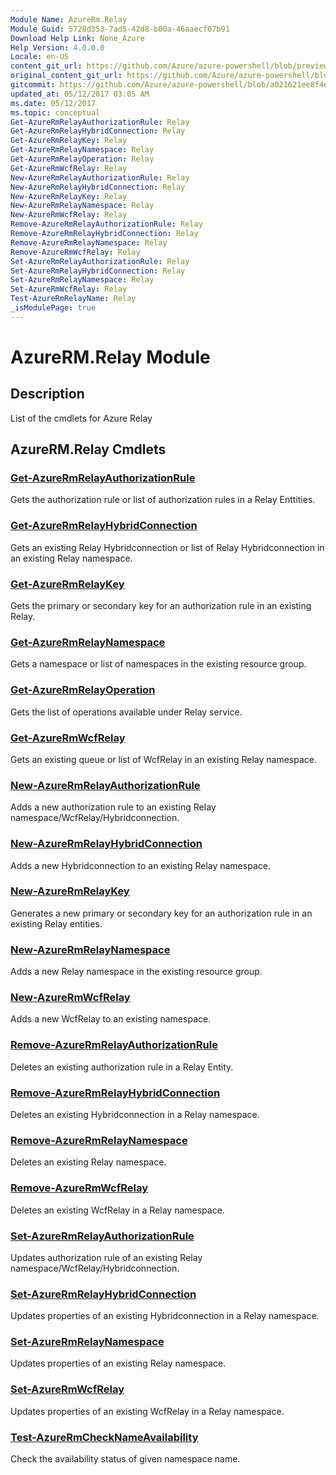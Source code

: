 ```yaml
---
Module Name: AzureRm.Relay
Module Guid: 5728d353-7ad5-42d8-b00a-46aaecf07b91
Download Help Link: None_Azure
Help Version: 4.0.0.0
Locale: en-US
content_git_url: https://github.com/Azure/azure-powershell/blob/preview/src/ResourceManager/Relay/Commands.Relay/help/AzureRM.Relay.md
original_content_git_url: https://github.com/Azure/azure-powershell/blob/preview/src/ResourceManager/Relay/Commands.Relay/help/AzureRM.Relay.md
gitcommit: https://github.com/Azure/azure-powershell/blob/a021621ee8f4e38eef8224fac6c40f4a804aab0a
updated_at: 05/12/2017 03:05 AM
ms.date: 05/12/2017
ms.topic: conceptual
Get-AzureRmRelayAuthorizationRule: Relay
Get-AzureRmRelayHybridConnection: Relay
Get-AzureRmRelayKey: Relay
Get-AzureRmRelayNamespace: Relay
Get-AzureRmRelayOperation: Relay
Get-AzureRmWcfRelay: Relay
New-AzureRmRelayAuthorizationRule: Relay
New-AzureRmRelayHybridConnection: Relay
New-AzureRmRelayKey: Relay
New-AzureRmRelayNamespace: Relay
New-AzureRmWcfRelay: Relay
Remove-AzureRmRelayAuthorizationRule: Relay
Remove-AzureRmRelayHybridConnection: Relay
Remove-AzureRmRelayNamespace: Relay
Remove-AzureRmWcfRelay: Relay
Set-AzureRmRelayAuthorizationRule: Relay
Set-AzureRmRelayHybridConnection: Relay
Set-AzureRmRelayNamespace: Relay
Set-AzureRmWcfRelay: Relay
Test-AzureRmRelayName: Relay
_isModulePage: true
---
```


# AzureRM.Relay Module
## Description
List of the cmdlets for Azure Relay

## AzureRM.Relay Cmdlets
### [Get-AzureRmRelayAuthorizationRule](Get-AzureRmRelayAuthorizationRule.md)
Gets the authorization rule or list of authorization rules in a Relay Enttities.

### [Get-AzureRmRelayHybridConnection](Get-AzureRmRelayHybridConnection.md)
Gets an existing Relay Hybridconnection or list of Relay Hybridconnection in an existing Relay namespace.

### [Get-AzureRmRelayKey](Get-AzureRmRelayKey.md)
Gets the primary or secondary key for an authorization rule in an existing Relay.

### [Get-AzureRmRelayNamespace](Get-AzureRmRelayNamespace.md)
Gets a namespace or list of namespaces in the existing resource group.

### [Get-AzureRmRelayOperation](Get-AzureRmRelayOperation.md)
Gets the list of operations available under Relay service.

### [Get-AzureRmWcfRelay](Get-AzureRmWcfRelay.md)
Gets an existing queue or list of WcfRelay in an existing Relay namespace.

### [New-AzureRmRelayAuthorizationRule](New-AzureRmRelayAuthorizationRule.md)
Adds a new authorization rule to an existing Relay namespace/WcfRelay/Hybridconnection.

### [New-AzureRmRelayHybridConnection](New-AzureRmRelayHybridConnection.md)
Adds a new Hybridconnection to an existing Relay namespace.

### [New-AzureRmRelayKey](New-AzureRmRelayKey.md)
Generates a new primary or secondary key for an authorization rule in an existing Relay entities.

### [New-AzureRmRelayNamespace](New-AzureRmRelayNamespace.md)
Adds a new Relay namespace in the existing resource group.

### [New-AzureRmWcfRelay](New-AzureRmWcfRelay.md)
Adds a new WcfRelay to an existing namespace.

### [Remove-AzureRmRelayAuthorizationRule](Remove-AzureRmRelayAuthorizationRule.md)
Deletes an existing authorization rule in a Relay Entity.

### [Remove-AzureRmRelayHybridConnection](Remove-AzureRmRelayHybridConnection.md)
Deletes an existing Hybridconnection in a Relay namespace.

### [Remove-AzureRmRelayNamespace](Remove-AzureRmRelayNamespace.md)
Deletes an existing Relay namespace.

### [Remove-AzureRmWcfRelay](Remove-AzureRmWcfRelay.md)
Deletes an existing WcfRelay in a Relay namespace.

### [Set-AzureRmRelayAuthorizationRule](Set-AzureRmRelayAuthorizationRule.md)
Updates authorization rule of an existing Relay namespace/WcfRelay/Hybridconnection.

### [Set-AzureRmRelayHybridConnection](Set-AzureRmRelayHybridConnection.md)
Updates properties of an existing Hybridconnection in a Relay namespace.

### [Set-AzureRmRelayNamespace](Set-AzureRmRelayNamespace.md)
Updates properties of an existing Relay namespace.

### [Set-AzureRmWcfRelay](Set-AzureRmWcfRelay.md)
Updates properties of an existing WcfRelay in a Relay namespace.

### [Test-AzureRmCheckNameAvailability](Test-AzureRmCheckNameAvailability.md)
Check the availability status of given namespace name.

